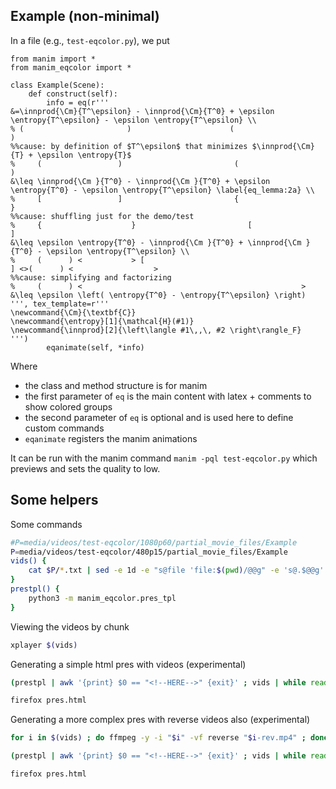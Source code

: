

## Example (non-minimal)

In a file (e.g., `test-eqcolor.py`), we put

~~~python3
from manim import *
from manim_eqcolor import *

class Example(Scene):
    def construct(self):
        info = eq(r'''
&=\innprod{\Cm}{T^\epsilon} - \innprod{\Cm}{T^0} + \epsilon \entropy{T^\epsilon} - \epsilon \entropy{T^\epsilon} \\
% (                       )                      (                             )
%%cause: by definition of $T^\epsilon$ that minimizes $\innprod{\Cm}{T} + \epsilon \entropy{T}$
%     (                 )                         (                    )
&\leq \innprod{\Cm }{T^0} - \innprod{\Cm }{T^0} + \epsilon \entropy{T^0} - \epsilon \entropy{T^\epsilon} \label{eq_lemma:2a} \\
%     [                 ]                         {                    }
%%cause: shuffling just for the demo/test
%     {                    }                         [                 ]
&\leq \epsilon \entropy{T^0} - \innprod{\Cm }{T^0} + \innprod{\Cm }{T^0} - \epsilon \entropy{T^\epsilon} \\
%     (      ) <           > [                                         ] <>(      ) <                  >
%%cause: simplifying and factorizing
%     (      ) <                                                 >
&\leq \epsilon \left( \entropy{T^0} - \entropy{T^\epsilon} \right) 
''', tex_template=r'''
\newcommand{\Cm}{\textbf{C}}
\newcommand{\entropy}[1]{\mathcal{H}(#1)}
\newcommand{\innprod}[2]{\left\langle #1\,,\, #2 \right\rangle_F}
''')
        eqanimate(self, *info)
~~~

Where 

- the class and method structure is for manim
- the first parameter of `eq` is the main content with latex + comments to show colored groups
- the second parameter of `eq` is optional and is used here to define custom commands
- `eqanimate` registers the manim animations

It can be run with the manim command `manim -pql test-eqcolor.py` which previews and sets the quality to low.

## Some helpers

Some commands

~~~bash
#P=media/videos/test-eqcolor/1080p60/partial_movie_files/Example
P=media/videos/test-eqcolor/480p15/partial_movie_files/Example
vids() {
    cat $P/*.txt | sed -e 1d -e "s@file 'file:$(pwd)/@@g" -e 's@.$@@g'
}
prestpl() {
    python3 -m manim_eqcolor.pres_tpl
}
~~~

Viewing the videos by chunk

~~~bash
xplayer $(vids)
~~~

Generating a simple html pres with videos (experimental)

~~~bash
(prestpl | awk '{print} $0 == "<!--HERE-->" {exit}' ; vids | while read i ; do echo "<video src='$i'></video>" ; done ; prestpl | awk 'go {print} $0 == "<!--HERE-->" {go=1}') > pres.html

firefox pres.html
~~~

Generating a more complex pres with reverse videos also (experimental)

~~~bash
for i in $(vids) ; do ffmpeg -y -i "$i" -vf reverse "$i-rev.mp4" ; done

(prestpl | awk '{print} $0 == "<!--HERE-->" {exit}' ; vids | while read i ; do echo "<div><video src='$i'></video><video src='$i-rev.mp4'></video></div>" ; done ; prestpl | awk 'go {print} $0 == "<!--HERE-->" {go=1}') > pres.html 

firefox pres.html
~~~
